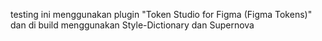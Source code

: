 testing ini menggunakan plugin "Token Studio for Figma (Figma Tokens)" dan di build menggunakan Style-Dictionary dan Supernova
